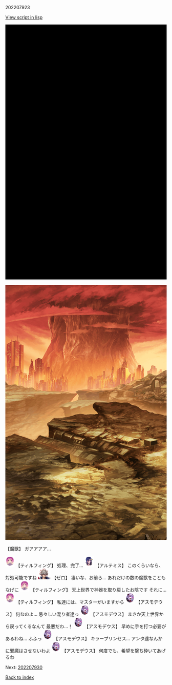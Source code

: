 202207923

[View script in lisp](../scripts/202207923.txt)

![bg_black.png](../images/backgrounds/bg_black.png)

![underwild.png](../images/backgrounds/underwild.png)

【魔獣】
ガアアアア…

<img src="../images/units/101415.png" alt="101415.png" height="34"/>
【ティルフィング】
処理、完了…

<img src="../images/units/400131.png" alt="400131.png" height="34"/>
【アルテミス】
このくらいなら、対処可能ですね

<img src="../images/units/23.png" alt="23.png" height="34"/>
【ゼロ】
凄いな、お前ら…
あれだけの数の魔獣をこともなげに

<img src="../images/units/101415.png" alt="101415.png" height="34"/>
【ティルフィング】
天上世界で神器を取り戻したお陰です
それに…

<img src="../images/units/101415.png" alt="101415.png" height="34"/>
【ティルフィング】
私達には、マスターがいますから

<img src="../images/units/960021.png" alt="960021.png" height="34"/>
【アスモデウス】
何なのよ…
忌々しい混り者達っ

<img src="../images/units/960021.png" alt="960021.png" height="34"/>
【アスモデウス】
まさか天上世界から戻ってくるなんて
最悪だわ…！

<img src="../images/units/960021.png" alt="960021.png" height="34"/>
【アスモデウス】
早めに手を打つ必要があるわね…
ふふっ

<img src="../images/units/960021.png" alt="960021.png" height="34"/>
【アスモデウス】
キラープリンセス…
アンタ達なんかに邪魔はさせないわよ

<img src="../images/units/960021.png" alt="960021.png" height="34"/>
【アスモデウス】
何度でも、希望を撃ち砕いてあげるわ


Next: [202207930](202207930.md)

[Back to index](index.md)
